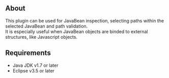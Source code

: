 <h2>About</h2>
<p>
This plugin can be used for JavaBean inspection, selecting paths within the selected JavaBean and path validation.<br>It is especially useful when JavaBean objects are binded to external structures, like Javascript objects.</p>
<h2>Requirements</h2>
<ul>
<li>Java JDK v1.7 or later</li>
<li>Eclipse v3.5 or later</li>
</ul>
